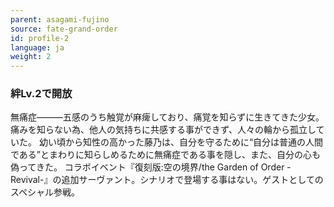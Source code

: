 ```yaml
---
parent: asagami-fujino
source: fate-grand-order
id: profile-2
language: ja
weight: 2
---
```


### 絆Lv.2で開放

無痛症―――五感のうち触覚が麻痺しており、痛覚を知らずに生きてきた少女。
痛みを知らない為、他人の気持ちに共感する事ができず、人々の輪から孤立していた。
幼い頃から知性の高かった藤乃は、自分を守るために“自分は普通の人間である”とまわりに知らしめるために無痛症である事を隠し、また、自分の心も偽ってきた。
コラボイベント『復刻版:空の境界/the Garden of Order -Revival-』の追加サーヴァント。シナリオで登場する事はない。ゲストとしてのスペシャル参戦。
